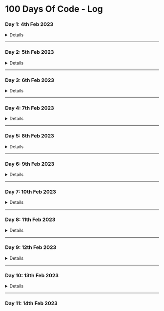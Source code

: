 # 100 Days Of Code - Log

### Day 1: 4th Feb 2023
<details>
**Today's Progress**: Learnt basic Bootstrap- Card, Grid & Conditional Rendering & toggle function on md.

**Before Thoughts:** 
1. I decided to join this challenges without publicly announce it on Twitter. I'm excited. The hardest at this moment would be I doubt I will able to just do purely coding for an hour without counting together the time spent on tutorial or reading but I will try my best.  
2. First day, I decided to continue learning React that I've been doing in the last few days. Will learn:
  * Rendering lists
  * Conditional Rendering

**After Thoughts:** 
1. Used Bootsrap to style my Pokemon exercise. It's a lot harder than Tailwind in my opinion. Used Bootstrap's Card & Grid system to style. Also need to use double {} when we use style attribute in JSX. 
2. Learnt Conditional Rendering: ```if...else``` statement, Ternary Operator and Logical Operator.
3. Special note for Logical Operator, you **CANNOT** put numbers (ZERO) on the left side of &&, otherwise React will render ZERO.
The below example, will render as 0
```
const Component = () => {
const count = 0
 return (
  <>
   {count && <p>Testing!</p>}
  </>
 )
 ```
 4. Also <details> tag (+ closing tag) for [markdown toggle](https://www.reddit.com/r/ObsidianMD/comments/j1770s/heres_how_to_create_a_toggle_switch_in_markdown/).

**Link to work:** 
1. [Pokemon App - using Bootsrap to style](https://codesandbox.io/s/pokedex-forked-0toh8l?file=/src/Pokemon.jsx)
2. [React Beta - Conditional Rendering](https://beta.reactjs.org/learn/conditional-rendering)
 </details>
 
---
 
 ### Day 2: 5th Feb 2023
 <details>

**Today's Progress**: Continue with Conditional Rendering. Did a weather exercise and did some vanilla CSS styling to it. Read passing props to components but I'm still a bit confused. Will read more & watch some videos tomorrow.

**Thoughts:** 
1. I had some trouble to do the Weather Forecast exercise. Couldnt get the Switch stmt working but got it worked eventually. But still my skill is abit rusty.
2. Felt good to use vanilla CSS to style this. 1 thing I will take out from this is how to add background-image and how to make background-image not repeating and cover.
3. Read the docs on React Beta - Passing props to a Components and done 2 exercises. I still cant really understand and will read more tomorrow.

**Link to work:** 
1. [React-Weather Forecast](https://codesandbox.io/s/w7d2-weather-forecast-again-oeo0d8?file=/src/styles.css)
2. [React: Passing props to component exercise 1](https://codesandbox.io/s/react-passingprops-e1-pxeqk9)
3. [React Beta - Passing JSX as children](https://codesandbox.io/s/reactbeta-passingjsxchildren-bpulxm)
</details>

---

### Day 3: 6th Feb 2023
<details>

**Today's Progress**: I did some reading for event handlers.

**Thoughts:** 
* Normal React components are self-closing tag. But to use props.children, you need to do.. i.e. ```<Button> … </Button>```
####Event Handler
* Must be passed but not called! ```onClick={handleClick}```, not ```onClick={handleClick()}```.
* ```e.stopPropagation()``` : to stop event propagation
* ```e.preventDefault()``` : to stop some browser event default behaviors, like submit from ```<form>```

**Link to work:** 
1. [Stop Propagation & props.children example](https://codesandbox.io/s/eventhandlers-stopporpagation-42n5f2)
2. [Stop default behavior example](https://codesandbox.io/s/eventhandler-preventdefault-9c0qjn?file=/src/App.js)
</details>

---

### Day 4: 7th Feb 2023
<details>

**Today's Progress**: 
* Done some coding challenges & APIs.

**Thoughts:** 
* Not much coding today. Did 1 coding challenges, learnt "flattening an array" is to reduce the dimensionality of an array. Can use .flat() or reduce method. 
* I learnt some API today as I'm always confused about API.

**Link to work:** 
1. [Codewars-Flattening the array](https://www.codewars.com/kata/reviews/5251f603dc71afdb4f0002d5/groups/63e18ebb17b96d000140ee47)
2. [APIs for Beginner](https://www.youtube.com/watch?v=WXsD0ZgxjRw)
</details>

---

### Day 5: 8th Feb 2023
<details>

**Today's Progress**: 
* Did not do much (but still able to code for an hour!), I attended a few workshops/events today: Job Seeker workshop on cover letter, catch-up with career coach and classmates & Zendesk Woman in Tech event.
* Did some exercise on React Beta docs. Tried myself to recreate this Sculpture demo on the website to play with State. It was fun and gave me some confidence back about React! Yay!

**Thoughts:** 
* State is like a memory of a component. Components use it to remember info between rendering.
* useState Hook to declare state variables.
* Hooks are special functions in React and only available while React is rendering.
* We should not call hooks inside conditional stmt, for loop or nested functions.
* They are private and isolate to the component. If you have the same components twice in your React app, the state will not be affected by another component. (Hope you understand, if not Read the Manual!)
* If you want the state of both components to be the same, you should lift the state to the common parents. I guess I will learn this tomorrow. 
* You SHOULD NOT mutate the state!

**Link to work:** 
1. Did all my coding in this exercise - [React beta- State Exercise 1](https://codesandbox.io/s/react-state-e1-cbfhlg)

</details>

---

### Day 6: 9th Feb 2023
<details>

**Today's Progress**: 
* Continue to finish the exercise on [React Beta Doc about the State](https://beta.reactjs.org/learn/state-a-components-memory).

**Thoughts:** 
* The last exercise is a bit interesting. In this exercise, I tried to recreate the same React again by using state (It's a TRAP!). But it's not correct. **Don’t introduce state variables when a regular variable works well!** 


**Link to work:** 
1. 2nd Exercise- [React beta- State Exercise 2](https://codesandbox.io/s/react-state-e2-rs2t7c?file=/App.js)
2. [3rd Exercise](https://codesandbox.io/s/react-state-e3-qxlv8h)
3. [4th Exercise](https://codesandbox.io/s/react-state-e4-z0vt1d)

</details>

---

### Day 7: 10th Feb 2023
<details>

**Today's Progress**: 
* Did coding challenge & wrote test to test my own solution.

**Thoughts:** 
**Coding Challenge**
1. Did a coding challenge today on Codewars. I was confident but actually my JS skill becomes rusty again. Made me feel like I should really do at least 1 coding challenge each day! (But sometime I spent a lot of time in 1 question!). 
```hasOwnProperty()``` - to check whether is object has a certain key/property.
2. I learnt some testing (Vitest) so I wrote 2 simple tests for my solution. Felt good but again rusty!
```toStrictEqual()``` and ```toEqual()``` - both only compares the values and good to use when testing object. But ```toStrictEqual()``` will also compare the datatype of the value and able to notice "undefined" and "null" value.
 


**Link to work:** 
1. [Codewars-Coding Challenge with test](https://www.codewars.com/kata/reviews/52efefcbcdf57161d4000094/groups/63e5ba57bfb4790001458a94)

</details>

---

### Day 8: 11th Feb 2023
<details>

**Today's Progress**: 
* I did not do much today as I was working the whole day. I only did a simple react exercise.

**Thoughts:** 
1. Just did a very simple exercise. Tried to read [State as Snapshot](https://beta.reactjs.org/learn/state-as-a-snapshot) but I cant really focus.


**Link to work:** 
1. [React-Simple Exercise](https://codesandbox.io/s/react-state-as-snapshot-practice1-1evqjp?file=/src/App.js) from [here](https://beta.reactjs.org/learn/state-as-a-snapshot).

</details>

---

### Day 9: 12th Feb 2023
<details>

**Today's Progress**: First time trying Frontend Mentor and did my first challenge! Mostly trained on my CSS skill. Felt good about it!

**Thoughts:** 
**Frontend Mentor**
1. ```box-shadow```: cant use %.
2. Syntax: ```box-shadow: [horizontal offset] [vertical offset] [blur radius] [optional spread radius] [color];```
3. Learnt something about I could not overcome today by doing this exercise. [To center my card](https://stackoverflow.com/questions/75425590/css-height-calc100vh-1px-will-make-element-to-be-center-but-why)

**Link to work:** 
1. [My challenge link on Frontend Mentor](https://www.frontendmentor.io/solutions/responsive-qr-code-component-pdQfMj5vYE)
2. [My Github link](https://github.com/AdoraWyne/frontendMentor-QR-code-component)
3. [The Live URL](https://adorawyne.github.io/frontendMentor-QR-code-component/)

</details>

---

### Day 10: 13th Feb 2023
<details>

**Today's Progress**: Tried to do Accordion on React to play with the states, which was quite hard to understand in my opinion. I should give it a go later to see if I still understand it.

**Thoughts:** 
**Sharing state between components**
1. Lift the state to the closest common parents & pass the state down to child component as props.
2. To change the shared state in each child component, need to pass down an event handler as props too to the child component, so the shared state can be updated in each child component.
[React Beta Doc](https://beta.reactjs.org/learn/sharing-state-between-components) has some explanation but I think [Mickey](https://codesandbox.io/s/accordion-forked-j7emxo) or my example bellow is clearer. 

**Link to work:** 
1. Recreated the [example](https://codesandbox.io/s/react-beta-accordion-example-1qx2r3?file=/src/App.js)
2. My own [Accordion example](https://codesandbox.io/s/w7d3-lab-accordion-again-2hqsdx?file=/src/components/ContentPanel.js)

</details>

---

### Day 11: 14th Feb 2023
